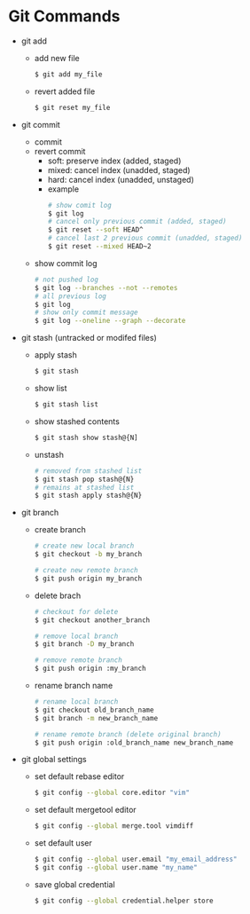 # Git Commands
* git add
    - add new file
        ``` bash
        $ git add my_file
        ```
    - revert added file
        ``` bash
        $ git reset my_file
        ```
* git commit
    - commit 
    - revert commit
        - soft: preserve index (added, staged)
        - mixed: cancel index (unadded, staged)
        - hard: cancel index (unadded, unstaged)
        - example
            ``` bash
            # show comit log
            $ git log
            # cancel only previous commit (added, staged)
            $ git reset --soft HEAD^
            # cancel last 2 previous commit (unadded, staged)
            $ git reset --mixed HEAD~2
            ```
    - show commit log
        ``` bash
        # not pushed log
        $ git log --branches --not --remotes
        # all previous log
        $ git log
        # show only commit message
        $ git log --oneline --graph --decorate
        ```

* git stash (untracked or modifed files)  
    - apply stash 
        ``` bash
        $ git stash
        ```
    - show list
        ``` bash
        $ git stash list
        ```
    - show stashed contents
        ``` bash
        $ git stash show stash@{N]
        ```
    - unstash
        ``` bash
        # removed from stashed list 
        $ git stash pop stash@{N}
        # remains at stashed list
        $ git stash apply stash@{N}
        ```

* git branch
    - create branch
        ``` bash
        # create new local branch
        $ git checkout -b my_branch

        # create new remote branch
        $ git push origin my_branch
        ```
    - delete brach
        ``` bash
        # checkout for delete
        $ git checkout another_branch

        # remove local branch
        $ git branch -D my_branch

        # remove remote branch
        $ git push origin :my_branch
        ```
    - rename branch name
        ``` bash
        # rename local branch
        $ git checkout old_branch_name
        $ git branch -m new_branch_name

        # rename remote branch (delete original branch)
        $ git push origin :old_branch_name new_branch_name
        ```

* git global settings
    - set default rebase editor
        ``` bash
        $ git config --global core.editor "vim"
        ```
    - set default mergetool editor
        ``` bash
        $ git config --global merge.tool vimdiff
        ```
    - set default user
        ``` bash
        $ git config --global user.email "my_email_address"
        $ git config --global user.name "my_name"        
        ```
    - save global credential
        ``` bash
        $ git config --global credential.helper store
        ```
